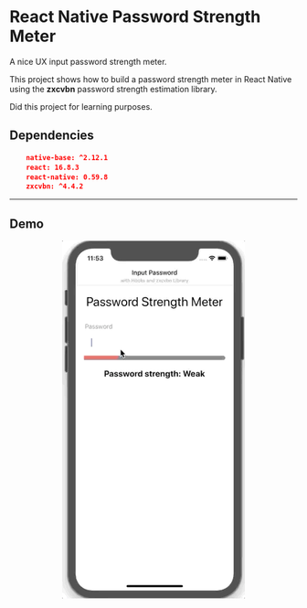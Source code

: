 # React Native Password Strength Meter

A nice UX input password strength meter.

This project shows how to build a password strength meter in React Native using the **zxcvbn** password strength estimation library.

Did this project for learning purposes.

## Dependencies

```json
    native-base: ^2.12.1
    react: 16.8.3
    react-native: 0.59.8
    zxcvbn: ^4.4.2
```

<hr>

## Demo
<p align="center">
  <img src="https://github.com/devrdias/react-native-password-strengh-meter/blob/master/demo/demo.gif">
</p>
